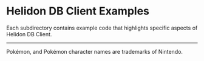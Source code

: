 # Helidon DB Client Examples

Each subdirectory contains example code that highlights specific aspects of
Helidon DB Client.

---

Pokémon, and Pokémon character names are trademarks of Nintendo.
